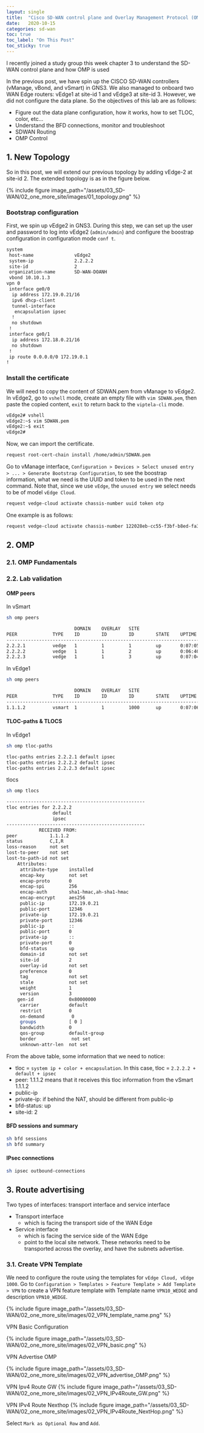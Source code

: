 ```yaml
---
layout: single
title:  "Cisco SD-WAN control plane and Overlay Management Protocol (OMP)"
date:   2020-10-15
categories: sd-wan
toc: true
toc_label: "On This Post"
toc_sticky: true
---
```

I recently joined a study group
this week chapter 3 to understand the SD-WAN control plane and how OMP  is used 

In the previous post, we have spin up the CISCO SD-WAN controllers (vManage, vBond, and vSmart)
in GNS3. We also managed to onboard two WAN Edge routers: vEdge1 at site-id 1 and vEdge3 at
site-id 3. However, we did not configure the data plane. So the objectives of this lab are as 
follows:
- Figure out the data plane configuration, how it works, how to set TLOC, color, etc...
- Understand the BFD connections, monitor and troubleshoot
- SDWAN Routing
- OMP Control 

## 1. New Topology
So in this post, we will extend our previous topology by adding vEdge-2 at site-id 2. The 
extended topology is as in the figure below.

{% include figure image_path="/assets/03_SD-WAN/02_one_more_site/images/01_topology.png" %}

### Bootstrap configuration

First, we spin up vEdge2 in GNS3. During this step, we can set up the user and password to 
log into vEdge2 (`admin/admin`) and configure the boostrap configuration in configuration mode
`conf t`.

```bash
system
 host-name               vEdge2
 system-ip               2.2.2.2
 site-id                 2
 organization-name       SD-WAN-DOANH
 vbond 10.10.1.3
vpn 0
 interface ge0/0
  ip address 172.19.0.21/16
  ipv6 dhcp-client
  tunnel-interface
   encapsulation ipsec
  !
  no shutdown
 !
 interface ge0/1
  ip address 172.18.0.21/16
  no shutdown
 !
 ip route 0.0.0.0/0 172.19.0.1
!
```
### Install the certificate
We will need to copy the content of SDWAN.pem from vManage to vEdge2. In vEdge2, 
go to `vshell` mode, create an empty file with `vim SDWAN.pem`, then paste the copied content,
`exit` to return back to the `viptela-cli` mode.

```bash
vEdge2# vshell
vEdge2:~$ vim SDWAN.pem
vEdge2:~$ exit         
vEdge2# 
```

Now, we can import the certificate.
```bash
request root-cert-chain install /home/admin/SDWAN.pem
```

Go to vManage interface, `Configuration > Devices > Select unused entry > ... > Generate Bootstrap
Configuration`, to see the boostrap information, what we need is the UUID and token to be used
in the next command. Note that, since we use `vEdge`, the `unused entry` we select needs to 
be of model `vEdge Cloud`.

```bash
request vedge-cloud activate chassis-number uuid token otp
```
One example is as follows:
```bash
request vedge-cloud activate chassis-number 122028eb-cc55-f3bf-b8ed-fa38fcb5fa2c token ee20ed20da914acdad6d79974cd3b85e
```

## 2. OMP
### 2.1. OMP Fundamentals
### 2.2. Lab validation
#### OMP peers
In vSmart
```bash
sh omp peers
```

```bash
                         DOMAIN    OVERLAY   SITE                                
PEER             TYPE    ID        ID        ID        STATE    UPTIME           R/I/S  
------------------------------------------------------------------------------------------
2.2.2.1          vedge   1         1         1         up       0:07:05:11       0/0/0
2.2.2.2          vedge   1         1         2         up       0:06:40:52       0/0/0
2.2.2.3          vedge   1         1         3         up       0:07:04:22       0/0/0
```

In vEdge1
```bash
sh omp peers
```
```bash
                         DOMAIN    OVERLAY   SITE                                
PEER             TYPE    ID        ID        ID        STATE    UPTIME           R/I/S  
------------------------------------------------------------------------------------------
1.1.1.2          vsmart  1         1         1000      up       0:07:06:48       0/0/0
```

#### TLOC-paths & TLOCS
In vEdge1
```bash
sh omp tloc-paths
```

```bash
tloc-paths entries 2.2.2.1 default ipsec
tloc-paths entries 2.2.2.2 default ipsec
tloc-paths entries 2.2.2.3 default ipsec
```

tlocs
```bash
sh omp tlocs
```

```bash
---------------------------------------------------
tloc entries for 2.2.2.2
                 default
                 ipsec
---------------------------------------------------
            RECEIVED FROM:                   
peer            1.1.1.2
status          C,I,R
loss-reason     not set
lost-to-peer    not set
lost-to-path-id not set
    Attributes:
     attribute-type    installed
     encap-key         not set
     encap-proto       0
     encap-spi         256
     encap-auth        sha1-hmac,ah-sha1-hmac
     encap-encrypt     aes256
     public-ip         172.19.0.21
     public-port       12346
     private-ip        172.19.0.21
     private-port      12346
     public-ip         ::
     public-port       0
     private-ip        ::
     private-port      0
     bfd-status        up
     domain-id         not set
     site-id           2
     overlay-id        not set
     preference        0
     tag               not set
     stale             not set
     weight            1
     version           3
    gen-id             0x80000000
     carrier           default
     restrict          0
     on-demand          0
     groups            [ 0 ]
     bandwidth         0
     qos-group         default-group
     border             not set
     unknown-attr-len  not set

```

From the above table, some information that we need to notice:
- tloc = `system ip + color + encapsulation`. In this case, tloc = `2.2.2.2 + default + ipsec`
- peer: 1.1.1.2 means that it receives this tloc information from the vSmart 1.1.1.2
- public-ip
- private-ip: if behind the NAT, should be different from public-ip
- bfd-status: up
- site-id: 2

#### BFD sessions and summary
```bash
sh bfd sessions
sh bfd summary
```

#### IPsec connections
```bash
sh ipsec outbound-connections
```

## 3. Route advertising
Two types of interfaces: transport interface and service interface
- Transport interface
  - which is facing the transport side of the WAN Edge
- Service interface
  - which is facing the service side of the WAN Edge
  - point to the local site network. These networks need to be transported across the overlay,
  and have the subnets advertise.

### 3.1. Create VPN Template  
We need to configure the route using the templates for `vEdge Cloud, vEdge 1000`.
Go to `Configuration > Templates > Feature Template > Add Template > VPN` to create a VPN
feature template with Template name `VPN10_WEDGE` and description `VPN10_WEDGE`.

{% include figure image_path="/assets/03_SD-WAN/02_one_more_site/images/02_VPN_template_name.png" %}

VPN Basic Configuration

{% include figure image_path="/assets/03_SD-WAN/02_one_more_site/images/02_VPN_basic.png" %}

VPN Advertise OMP

{% include figure image_path="/assets/03_SD-WAN/02_one_more_site/images/02_VPN_advertise_OMP.png" %}

VPN Ipv4 Route GW
{% include figure image_path="/assets/03_SD-WAN/02_one_more_site/images/02_VPN_IPv4Route_GW.png" %}

VPN IPv4 Route Nexthop
{% include figure image_path="/assets/03_SD-WAN/02_one_more_site/images/02_VPN_IPv4Route_NextHop.png" %}

Select `Mark as Optional Row` and `Add`.